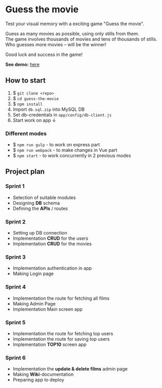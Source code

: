 # Guess the movie

Test your visual memory with a exciting game "Guess the movie".

Guess as many movies as possible, using only stills from them. <br/>
The game involves thousands of movies and tens of thousands of stills.<br/>
Who guesses more movies – will be the winner!<br/>

Good luck and success in the game!

**See demo:** [here](https://guess-movie.herokuapp.com/)

## How to start

1. $ `git clone <repo>`
2. $ `cd guess-the-movie`
3. $ `npm install`
4. Import `db.sql.zip` into MySQL DB
5. Set db-credentials in `app/config/db-client.js`
6. Start work on app ↓

### Different modes
* $ `npm run gulp` - to work on express part
* $ `npm run webpack` - to make changes in Vue part
* $ `npm start` - to work concurrently in 2 previous modes


## Project plan

### Sprint 1

* Selection of suitable modules
* Designing **DB** schema
* Defining the **APIs** / routes

### Sprint 2

* Setting up DB connection
* Implementation **CRUD** for the users
* Implementation **CRUD** for the movies

### Sprint 3

* Implementation authentication in app
* Making Login page

### Sprint 4

* Implementation the route for fetching all films
* Making Admin Page
* Implementation Main screen app

### Sprint 5

* Implementation the route for fetching top users
* Implementation the route for saving top users
* Implementation **TOP10** screen app

### Sprint 6

* Implementation the **update & delete films** admin page
* Making **Wiki**-documentation 
* Preparing app to deploy